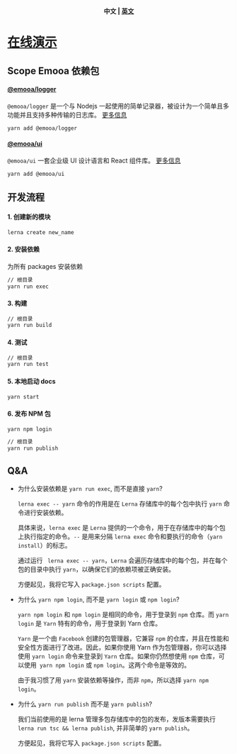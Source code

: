 <p align="center"><b> 中文 | <a href="./README.en-US.md"> 英文 </a>  </b></p>

# [在线演示](https://docs.emooa.com)

## Scope Emooa 依赖包

#### [@emooa/logger](/packages/logger/README.md)

`@emooa/logger` 是一个与 Nodejs 一起使用的简单记录器，被设计为一个简单且多功能并且支持多种传输的日志库。 [更多信息](/packages/logger/README.md)

```
yarn add @emooa/logger
```

#### [@emooa/ui](/packages/ui/README.md)

`@emooa/ui` 一套企业级 UI 设计语言和 React 组件库。 [更多信息](/packages/ui/README.md)

```
yarn add @emooa/ui
```

## 开发流程

#### 1. 创建新的模块

```bash
lerna create new_name
```

#### 2. 安装依赖

为所有 packages 安装依赖

```bash
// 根目录
yarn run exec
```

#### 3. 构建

```bash
// 根目录
yarn run build
```

#### 4. 测试

```bash
// 根目录
yarn run test
```

#### 5. 本地启动 docs
```bash
yarn start
```

#### 6. 发布 NPM 包

```bash
yarn npm login

// 根目录
yarn run publish
```

## Q&A

- 为什么安装依赖是 `yarn run exec`, 而不是直接 `yarn`?

  `lerna exec -- yarn` 命令的作用是在 `Lerna` 存储库中的每个包中执行 `yarn` 命令进行安装依赖。

  具体来说，`lerna exec` 是 `Lerna` 提供的一个命令，用于在存储库中的每个包上执行指定的命令。`--` 是用来分隔 `lerna exec` 命令和要执行的命令（`yarn install`）的标志。

  通过运行 ` lerna exec -- yarn`，`Lerna` 会遍历存储库中的每个包，并在每个包的目录中执行 `yarn`，以确保它们的依赖项被正确安装。

  方便起见，我将它写入 `package.json scripts` 配置。

- 为什么 `yarn npm login`, 而不是 `yarn login` 或 `npm login`?

  `yarn npm login` 和 `npm login` 是相同的命令，用于登录到 `npm` 仓库。而 `yarn login` 是 `Yarn` 特有的命令，用于登录到 Yarn 仓库。

  `Yarn` 是一个由 `Facebook` 创建的包管理器，它兼容 `npm` 的仓库，并且在性能和安全性方面进行了改进。因此，如果你使用 Yarn 作为包管理器，你可以选择使用 `yarn login` 命令来登录到 `Yarn` 仓库。如果你仍然想使用 `npm` 仓库，可以使用` yarn npm login` 或 `npm login`。这两个命令是等效的。

  由于我习惯了用 `yarn` 安装依赖等操作，而非 `npm`，所以选择 `yarn npm login`。

- 为什么 `yarn run publish` 而不是 `yarn publish`?

  我们当前使用的是 lerna 管理多包存储库中的包的发布，发版本需要执行 `lerna run tsc && lerna publish`, 并非简单的 `yarn publish`。

  方便起见，我将它写入 `package.json scripts` 配置。

